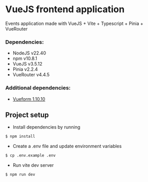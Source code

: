 # VueJS frontend application

Events application made with VueJS + Vite + Typescript + Pinia + VueRouter

### Dependencies:

- NodeJS v22.40
- npm v10.8.1
- VueJS v3.5.12
- Pinia v2.2.4
- VueRouter v4.4.5

### Additional dependencies:

- [Vueform 1.10.10](https://vueform.com/)

## Project setup

- Install dependencies by running

```bash
$ npm install
```

- Create a .env file and update environment variables

```bash
$ cp .env.example .env
```

- Run vite dev server

```bash
$ npm run dev
```
